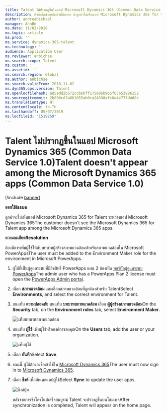 ```yaml
---
title: Talent ไม่ปรากฏขึ้นในแอป Microsoft Dynamics 365 (Common Data Service 1.0)
description: หัวข้อนี้อธิบายถึงสิ่งที่ต้องทำ ถ้าลูกค้าไม่เห็นแอป Microsoft Dynamics 365 for Talent ระหว่างแอป Microsoft Dynamics 365
author: andreabichsel
manager: AnnBe
ms.date: 11/02/2018
ms.topic: article
ms.prod: ''
ms.service: dynamics-365-talent
ms.technology: ''
audience: Application User
ms.reviewer: anbichse
ms.search.scope: Talent
ms.custom: ''
ms.assetid: ''
ms.search.region: Global
ms.author: anbichse
ms.search.validFrom: 2018-11-02
ms.dyn365.ops.version: Talent
ms.openlocfilehash: ad5add2b572ccb6bff175806b965f63b53986152
ms.sourcegitcommit: 2b890cd7a801055ab0ca24398efc8e4e777d4d8c
ms.translationtype: HT
ms.contentlocale: th-TH
ms.lasthandoff: 05/07/2019
ms.locfileid: "1519259"
---
```

# <a name="talent-doesnt-appear-among-the-microsoft-dynamics-365-apps-common-data-service-10"></a><span data-ttu-id="c3561-103">Talent ไม่ปรากฏขึ้นในแอป Microsoft Dynamics 365 (Common Data Service 1.0)</span><span class="sxs-lookup"><span data-stu-id="c3561-103">Talent doesn't appear among the Microsoft Dynamics 365 apps (Common Data Service 1.0)</span></span>

[!include [banner](includes/banner.md)]

<span data-ttu-id="c3561-104">**ออกใช้**</span><span class="sxs-lookup"><span data-stu-id="c3561-104">**Issue**</span></span>

<span data-ttu-id="c3561-105">ลูกค้าจะไม่เห็นแอป Microsoft Dynamics 365 for Talent ระหว่างแอป Microsoft Dynamics 365</span><span class="sxs-lookup"><span data-stu-id="c3561-105">The customer doesn't see the Microsoft Dynamics 365 for Talent app among the Microsoft Dynamics 365 apps.</span></span>

<span data-ttu-id="c3561-106">**ความละเอียด**</span><span class="sxs-lookup"><span data-stu-id="c3561-106">**Resolution**</span></span>

<span data-ttu-id="c3561-107">ต้องมีการเพิ่มผู้ใช้ให้กับบทบาทผู้สร้างสภาพแวดล้อมสำหรับสภาพแวดล้อมใน Microsoft PowerApps</span><span class="sxs-lookup"><span data-stu-id="c3561-107">The user must be added to the Environment Maker role for the environment in Microsoft PowerApps.</span></span>

1. <span data-ttu-id="c3561-108">ผู้ใช้ที่เป็นผู้ดูแลระบบที่มีลิขสิทธิ์ PowerApps แผน 2 ต้องเปิด [พอร์ทัลผู้ดูแลระบบ PowerApps](https://preview.admin.powerapps.com/)</span><span class="sxs-lookup"><span data-stu-id="c3561-108">The admin user who has a PowerApps Plan 2 license must open the [PowerApps Admin portal](https://preview.admin.powerapps.com/).</span></span>
2. <span data-ttu-id="c3561-109">เลือก **สภาพแวดล้อม** และเลือกสภาพแวดล้อมที่ถูกต้องสำหรับ Talent</span><span class="sxs-lookup"><span data-stu-id="c3561-109">Select **Environments**, and select the correct environment for Talent.</span></span>
3. <span data-ttu-id="c3561-110">บนแท็บ **ความปลอดภัย** บนแท็บ **บทบาทสภาพแวดล้อม** เลือก **ผู้ผู้สร้างสภาพแวดล้อม**</span><span class="sxs-lookup"><span data-stu-id="c3561-110">On the **Security** tab, on the **Environment roles** tab, select **Environment Maker**.</span></span>

    ![แท็บบทบาทสภาพแวดล้อม](media/environment-roles.png)

4. <span data-ttu-id="c3561-112">บนแท็บ **ผู้ใช้** เพิ่มผู้ใช้หรือองค์กรของคุณ</span><span class="sxs-lookup"><span data-stu-id="c3561-112">On the **Users** tab, add the user or your organization.</span></span>

    ![แท็บผู้ใช้](media/environment-maker.png)

5. <span data-ttu-id="c3561-114">เลือก **บันทึก**</span><span class="sxs-lookup"><span data-stu-id="c3561-114">Select **Save**.</span></span>
6. <span data-ttu-id="c3561-115">ขณะนี้ ผู้ใช้ต้องลงชื่อเข้าใช้ใน [Microsoft Dynamics 365](https://home.dynamics.com/)</span><span class="sxs-lookup"><span data-stu-id="c3561-115">The user must now sign in to [Microsoft Dynamics 365](https://home.dynamics.com/).</span></span>
7. <span data-ttu-id="c3561-116">เลือก **ซิงค์** เพื่ออัพเดตแอปผู้ใช้</span><span class="sxs-lookup"><span data-stu-id="c3561-116">Select **Sync** to update the user apps.</span></span>

    ![ซิงค์ปุ่ม](media/get-more.png)

    <span data-ttu-id="c3561-118">หลังจากการซิงโครไนส์เสร็จสมบูรณ์ Talent จะปรากฏขึ้นบนโฮมเพจ</span><span class="sxs-lookup"><span data-stu-id="c3561-118">After synchronization is completed, Talent will appear on the home page.</span></span>
